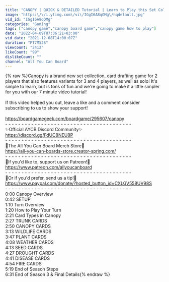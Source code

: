 ```yaml
---
title: "CANOPY | QUICK & DETAILED Tutorial | Learn to Play this Set Collection Card Game (in 7 MINS!)"
image: "https:\/\/i.ytimg.com\/vi\/IGgI6A8qOMg\/hqdefault.jpg"
vid_id: "IGgI6A8qOMg"
categories: "Gaming"
tags: ["canopy game","canopy board game","canopy game how to play"]
date: "2022-04-09T07:36:21+03:00"
vid_date: "2021-12-08T14:00:07Z"
duration: "PT7M52S"
viewcount: "2412"
likeCount: "99"
dislikeCount: ""
channel: "All You Can Board"
---
```

{% raw %}Canopy is a brand new set collection, card drafting game for 2 players that also features variants for 3 and 4 players, as well as solo! It's simple to learn, but is tons of fun and we're going to make it a little simpler for you with our 7 minute video tutorial!<br /><br />If this video helped you out, leave a like and a comment consider subscribing to us to show your support!<br /><br /><a rel="nofollow" target="blank" href="https://boardgamegeek.com/boardgame/295607/canopy">https://boardgamegeek.com/boardgame/295607/canopy</a><br />- - - - - - - - - - - - - - - - - - - - - - - - - - - - - - - - - - - - - - -<br />✨Official AYCB Discord Community✨<br /><a rel="nofollow" target="blank" href="https://discord.gg/FdUC8NEU8P">https://discord.gg/FdUC8NEU8P</a><br />- - - - - - - - - - - - - - - - - - - - - - - - - - - - - - - - - - - - - - -<br />👕The All You Can Board Merch Store👕<br /><a rel="nofollow" target="blank" href="https://all-you-can-boards-store.creator-spring.com/">https://all-you-can-boards-store.creator-spring.com/</a><br />- - - - - - - - - - - - - - - - - - - - - - - - - - - - - - - - - - - - - - -<br />🌟If you'd like to, support us on Patreon!🌟<br /><a rel="nofollow" target="blank" href="https://www.patreon.com/allyoucanboard">https://www.patreon.com/allyoucanboard</a><br />- - - - - - - - - - - - - - - - - - - - - - - - - - - - - - - - - - - - - - -<br />🙏Or if you'd prefer, send us a tip!🙏<br /><a rel="nofollow" target="blank" href="https://www.paypal.com/donate/?hosted_button_id=CXLGV558UV98S">https://www.paypal.com/donate/?hosted_button_id=CXLGV558UV98S</a><br />- - - - - - - - - - - - - - - - - - - - - - - - - - - - - - - - - - - - - - -<br />0:00 Canopy Overview<br />0:42 SETUP<br />1:10 Turn Overview<br />1:20 How to Play Your Turn<br />2:21 Card Types in Canopy<br />2:27 TRUNK CARDS<br />2:50 CANOPY CARDS<br />3:13 WILDLIFE CARDS<br />3:47 PLANT CARDS<br />4:08 WEATHER CARDS<br />4:13 SEED CARDS<br />4:27 DROUGHT CARDS<br />4:41 DISEASE CARDS<br />4:54 FIRE CARDS<br />5:19 End of Season Steps<br />6:31 End of Season 3 &amp; Final Details{% endraw %}
